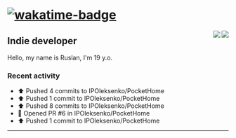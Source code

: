 # [![wakatime-badge]][wakatime-profile]

<img align="right" src="https://github-readme-stats.vercel.app/api?username=rvbsm&show_icons=true&count_private=true&include_all_commits=true&theme=dark"/>
<img align="right" src="https://github-profile-trophy.vercel.app/?username=rvbsm&theme=darkhub&margin-w=9&column=4&title=Commits,Issues,PullRequest,Stars"/>

## Indie developer

Hello, my name is Ruslan, I'm 19 y.o.

### Recent activity

* ⬆️ Pushed 4 commits to IPOleksenko/PocketHome
* ⬆️ Pushed 1 commit to IPOleksenko/PocketHome
* ⬆️ Pushed 8 commits to IPOleksenko/PocketHome
* 💪 Opened PR #6 in IPOleksenko/PocketHome
* ⬆️ Pushed 1 commit to IPOleksenko/PocketHome

---

<!-- variables -->
[wakatime-badge]: https://wakatime.com/badge/user/ca55f4a1-d151-444b-806b-5cd1ffecec4a.svg
[wakatime-profile]: http://wakatime.com/@rvbsm
